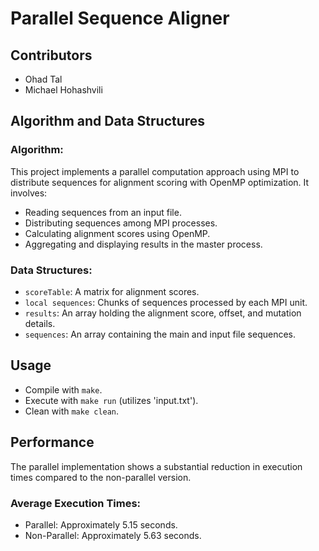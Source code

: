 # Parallel Sequence Aligner

## Contributors
- Ohad Tal 
- Michael Hohashvili

## Algorithm and Data Structures

### Algorithm:
This project implements a parallel computation approach using MPI to distribute sequences for alignment scoring with OpenMP optimization. It involves:
- Reading sequences from an input file.
- Distributing sequences among MPI processes.
- Calculating alignment scores using OpenMP.
- Aggregating and displaying results in the master process.

### Data Structures:
- `scoreTable`: A matrix for alignment scores.
- `local sequences`: Chunks of sequences processed by each MPI unit.
- `results`: An array holding the alignment score, offset, and mutation details.
- `sequences`: An array containing the main and input file sequences.

## Usage
- Compile with `make`. 
- Execute with `make run` (utilizes 'input.txt').
- Clean with `make clean`.

## Performance
The parallel implementation shows a substantial reduction in execution times compared to the non-parallel version.

### Average Execution Times:
- Parallel: Approximately 5.15 seconds.
- Non-Parallel: Approximately 5.63 seconds.
